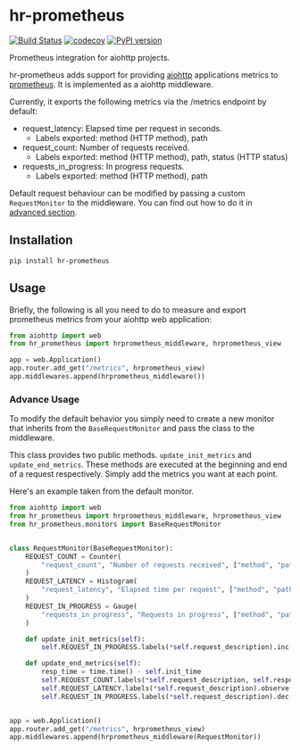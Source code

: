 # hr-prometheus

[![Build Status](https://travis-ci.com/HundredRooms/hr-prometheus.svg?branch=master)](https://travis-ci.com/HundredRooms/hr-prometheus)
[![codecov](https://codecov.io/gh/HundredRooms/hr-prometheus/branch/master/graph/badge.svg)](https://codecov.io/gh/HundredRooms/hr-prometheus)
[![PyPI version](https://badge.fury.io/py/hr-prometheus.svg)](https://badge.fury.io/py/hr-prometheus)

Prometheus integration for aiohttp projects.

hr-prometheus adds support for providing [aiohttp](https://aiohttp.readthedocs.io/en/stable/) applications metrics to [prometheus](https://prometheus.io/docs/introduction/overview/). It is implemented as a aiohttp middleware.

Currently, it exports the following metrics via the /metrics endpoint by default:

- request_latency: Elapsed time per request in seconds.
  - Labels exported: method (HTTP method), path
- request_count: Number of requests received.
  - Labels exported: method (HTTP method), path, status (HTTP status)
- requests_in_progress: In progress requests.
  - Labels exported: method (HTTP method), path

Default request behaviour can be modified by passing a custom `RequestMonitor` to the middleware. You can find out how to do it in [advanced section](#advance-usage).

## Installation

```shell
pip install hr-prometheus
```

## Usage

Briefly, the following is all you need to do to measure and export prometheus metrics from your aiohttp web application:

```python
from aiohttp import web
from hr_prometheus import hrprometheus_middleware, hrprometheus_view

app = web.Application()
app.router.add_get("/metrics", hrprometheus_view)
app.middlewares.append(hrprometheus_middleware())
```

### Advance Usage

To modify the default behavior you simply need to create a new monitor that inherits from the `BaseRequestMonitor` and pass the class to the middleware.

This class provides two public methods. `update_init_metrics` and `update_end_metrics`.
These methods are executed at the beginning and end of a request respectively. Simply add the metrics you want at each point.

Here's an example taken from the default monitor.

```python
from aiohttp import web
from hr_prometheus import hrprometheus_middleware, hrprometheus_view
from hr_prometheus.monitors import BaseRequestMonitor


class RequestMonitor(BaseRequestMonitor):
    REQUEST_COUNT = Counter(
        "request_count", "Number of requests received", ["method", "path", "status"]
    )
    REQUEST_LATENCY = Histogram(
        "request_latency", "Elapsed time per request", ["method", "path"]
    )
    REQUEST_IN_PROGRESS = Gauge(
        "requests_in_progress", "Requests in progress", ["method", "path"]
    )

    def update_init_metrics(self):
        self.REQUEST_IN_PROGRESS.labels(*self.request_description).inc()

    def update_end_metrics(self):
        resp_time = time.time() - self.init_time
        self.REQUEST_COUNT.labels(*self.request_description, self.response_status).inc()
        self.REQUEST_LATENCY.labels(*self.request_description).observe(resp_time)
        self.REQUEST_IN_PROGRESS.labels(*self.request_description).dec()


app = web.Application()
app.router.add_get("/metrics", hrprometheus_view)
app.middlewares.append(hrprometheus_middleware(RequestMonitor))
```
